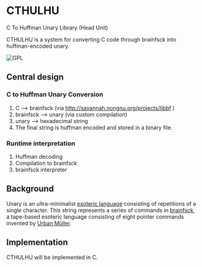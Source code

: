 <!---
    This file is part of CTHULHU.

    CTHULHU is free software: you can redistribute it and/or modify
    it under the terms of the GNU General Public License as published by
    the Free Software Foundation, either version 3 of the License, or
    (at your option) any later version.

    CTHULHU is distributed in the hope that it will be useful,
    but WITHOUT ANY WARRANTY; without even the implied warranty of
    MERCHANTABILITY or FITNESS FOR A PARTICULAR PURPOSE.  See the
    GNU General Public License for more details.

    You should have received a copy of the GNU General Public License
    along with CTHULHU.  If not, see <http://www.gnu.org/licenses/>.
-->

# CTHULHU

C To Huffman Unary Library (Head Unit)

CTHULHU is a system for converting C code through brainfsck into huffman-encoded unary.

![GPL](http://www.gnu.org/graphics/gplv3-127x51.png)

## Central design

### C to Huffman Unary Conversion

1. C --> brainfsck (via http://savannah.nongnu.org/projects/libbf )
2. brainfsck --> unary (via custom compilation)
3. unary --> hexadecimal string
4. The final string is huffman encoded and stored in a binary file.

### Runtime interpretation

1. Huffman decoding
2. Compilation to brainfsck
3. brainfsck interpreter

## Background

Unary is an ultra-minimalist [esoteric language](http://esolangs.org/wiki/Esoteric_programming_language) 
consisting of repetitions of a single character. This string represents a series of commands in 
[brainfsck](http://esolangs.org/w/index.php?title=Brainfsck), a tape-based esoteric language consisting 
of eight pointer commands invented by [Urban Müller](http://esolangs.org/wiki/Urban_M%C3%BCller).

## Implementation

CTHULHU will be implemented in C.
